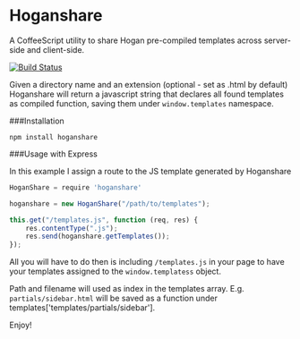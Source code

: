 Hoganshare
==========

A CoffeeScript utility to share Hogan pre-compiled templates across server-side and client-side.

[![Build Status](https://travis-ci.org/tancredi/hoganshare.png?branch=master)](http://travis-ci.org/tancredi/hoganshare)

Given a directory name and an extension (optional - set as .html by default) Hoganshare will return a javascript string that declares all found templates as compiled function, saving them under `window.templates` namespace.

###Installation

``npm install hoganshare``

###Usage with Express

In this example I assign a route to the JS template generated by Hoganshare

```Javascript
HoganShare = require 'hoganshare'

hoganshare = new HoganShare("/path/to/templates");

this.get("/templates.js", function (req, res) {
    res.contentType(".js");
    res.send(hoganshare.getTemplates());
});
```

All you will have to do then is including `/templates.js` in your page to have your templates assigned to the `window.templatess` object.

Path and filename will used as index in the templates array. E.g. `partials/sidebar.html` will be saved as a function under templates['templates/partials/sidebar'].

Enjoy!
